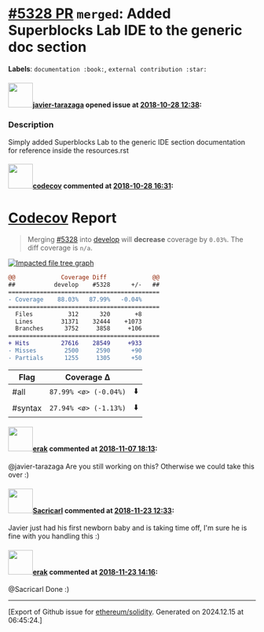 # [\#5328 PR](https://github.com/ethereum/solidity/pull/5328) `merged`: Added Superblocks Lab IDE to the generic doc section
**Labels**: `documentation :book:`, `external contribution :star:`


#### <img src="https://avatars.githubusercontent.com/u/7814134?u=11f8ed309e580d2fe6463ce0960795c12280d4fb&v=4" width="50">[javier-tarazaga](https://github.com/javier-tarazaga) opened issue at [2018-10-28 12:38](https://github.com/ethereum/solidity/pull/5328):

### Description

Simply added Superblocks Lab to the generic IDE section documentation for reference inside the resources.rst


#### <img src="https://avatars.githubusercontent.com/in/254?v=4" width="50">[codecov](https://github.com/apps/codecov) commented at [2018-10-28 16:31](https://github.com/ethereum/solidity/pull/5328#issuecomment-433720512):

# [Codecov](https://codecov.io/gh/ethereum/solidity/pull/5328?src=pr&el=h1) Report
> Merging [#5328](https://codecov.io/gh/ethereum/solidity/pull/5328?src=pr&el=desc) into [develop](https://codecov.io/gh/ethereum/solidity/commit/3a15f8868351c0a524feb50f72ce80916d9d005e?src=pr&el=desc) will **decrease** coverage by `0.03%`.
> The diff coverage is `n/a`.

[![Impacted file tree graph](https://codecov.io/gh/ethereum/solidity/pull/5328/graphs/tree.svg?width=650&token=87PGzVEwU0&height=150&src=pr)](https://codecov.io/gh/ethereum/solidity/pull/5328?src=pr&el=tree)

```diff
@@             Coverage Diff             @@
##           develop    #5328      +/-   ##
===========================================
- Coverage    88.03%   87.99%   -0.04%     
===========================================
  Files          312      320       +8     
  Lines        31371    32444    +1073     
  Branches      3752     3858     +106     
===========================================
+ Hits         27616    28549     +933     
- Misses        2500     2590      +90     
- Partials      1255     1305      +50
```

| Flag | Coverage Δ | |
|---|---|---|
| #all | `87.99% <ø> (-0.04%)` | :arrow_down: |
| #syntax | `27.94% <ø> (-1.13%)` | :arrow_down: |

#### <img src="https://avatars.githubusercontent.com/u/20012009?u=61e903cf16bc5f3353db1d571401e2e71b6f61ed&v=4" width="50">[erak](https://github.com/erak) commented at [2018-11-07 18:13](https://github.com/ethereum/solidity/pull/5328#issuecomment-436722895):

@javier-tarazaga Are you still working on this? Otherwise we could take this over :)

#### <img src="https://avatars.githubusercontent.com/u/40169256?u=b237dbd11424f2c7125d25c4f30fa772f363e049&v=4" width="50">[Sacricarl](https://github.com/Sacricarl) commented at [2018-11-23 12:33](https://github.com/ethereum/solidity/pull/5328#issuecomment-441230197):

Javier just had his first newborn baby and is taking time off, I'm sure he is fine with you handling this :)

#### <img src="https://avatars.githubusercontent.com/u/20012009?u=61e903cf16bc5f3353db1d571401e2e71b6f61ed&v=4" width="50">[erak](https://github.com/erak) commented at [2018-11-23 14:16](https://github.com/ethereum/solidity/pull/5328#issuecomment-441251704):

@Sacricarl Done :)


-------------------------------------------------------------------------------



[Export of Github issue for [ethereum/solidity](https://github.com/ethereum/solidity). Generated on 2024.12.15 at 06:45:24.]

